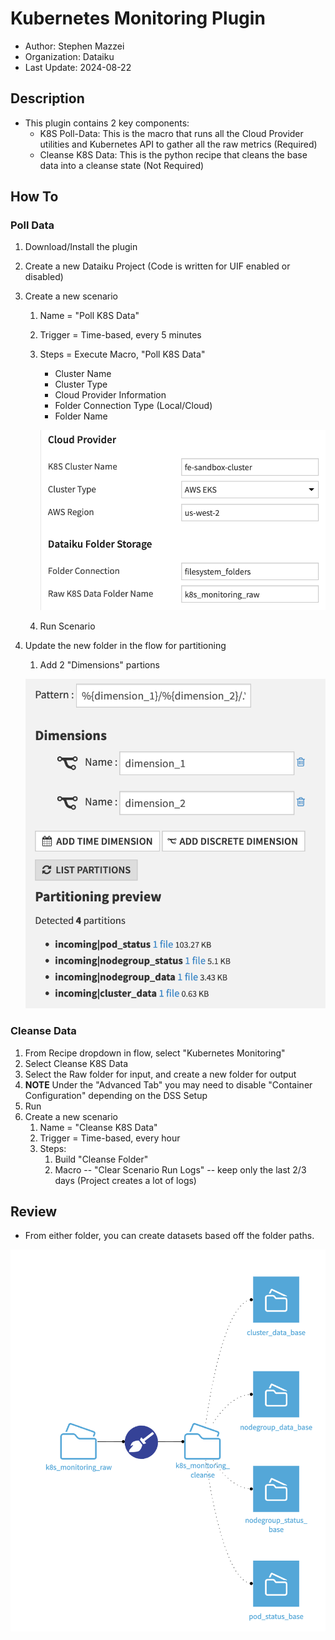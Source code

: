 # Kubernetes Monitoring Plugin

- Author: Stephen Mazzei
- Organization: Dataiku
- Last Update: 2024-08-22

## Description

- This plugin contains 2 key components:
  - K8S Poll-Data: This is the macro that runs all the Cloud Provider utilities and Kubernetes API to gather all the raw metrics (Required)
  - Cleanse K8S Data: This is the python recipe that cleans the base data into a cleanse state (Not Required)

## How To

### Poll Data

1. Download/Install the plugin
1. Create a new Dataiku Project (Code is written for UIF enabled or disabled)
1. Create a new scenario
    1. Name = "Poll K8S Data"
    1. Trigger = Time-based, every 5 minutes
    1. Steps = Execute Macro, "Poll K8S Data"
        - Cluster Name
        - Cluster Type
        - Cloud Provider Information
        - Folder Connection Type (Local/Cloud)
        - Folder Name

        ![Example](./.images/macro_scenario.png)

    1. Run Scenario
1. Update the new folder in the flow for partitioning
    1. Add 2 "Dimensions" partions

    ![Example](./.images/partitioning.png)

### Cleanse Data

1. From Recipe dropdown in flow, select "Kubernetes Monitoring"
1. Select Cleanse K8S Data
1. Select the Raw folder for input, and create a new folder for output
1. **NOTE** Under the "Advanced Tab" you may need to disable "Container Configuration" depending on the DSS Setup
1. Run
1. Create a new scenario
    1. Name = "Cleanse K8S Data"
    1. Trigger = Time-based, every hour
    1. Steps:
        1. Build "Cleanse Folder"
        1. Macro -- "Clear Scenario Run Logs" -- keep only the last 2/3 days (Project creates a lot of logs)

## Review

- From either folder, you can create datasets based off the folder paths. 

![Example](./.images/flow_example.png)
